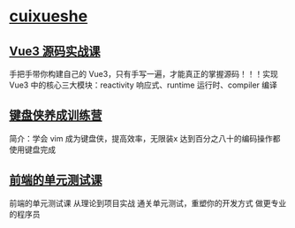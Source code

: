 # [cuixueshe](https://cuixueshe.netlify.app/)

## [Vue3 源码实战课](https://cuixueshe.netlify.app/vue.html)

手把手带你构建自己的 Vue3，只有手写一遍，才能真正的掌握源码！！！实现 Vue3 中的核心三大模块：reactivity 响应式、runtime 运行时、compiler 编译

## [键盘侠养成训练营](https://cuixueshe.netlify.app/keyboard.html)

简介：学会 vim 成为键盘侠，提高效率，无限装x 达到百分之八十的编码操作都使用键盘完成

## [前端的单元测试课](https://cuixueshe.netlify.app/testing.html)

前端的单元测试课 从理论到项目实战 通关单元测试，重塑你的开发方式 做更专业的程序员
